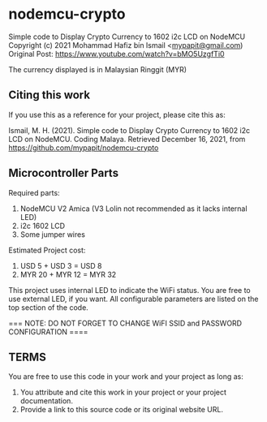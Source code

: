 # nodemcu-crypto
Simple code to Display Crypto Currency to 1602 i2c LCD on NodeMCU
Copyright (c) 2021 Mohammad Hafiz bin Ismail <mypapit@gmail.com)
Original Post: https://www.youtube.com/watch?v=bMO5UzgfTi0

The currency displayed is in Malaysian Ringgit (MYR)

## Citing this work
If you use this as a reference for your project, please cite this as: 
   
Ismail, M. H. (2021). Simple code to Display Crypto Currency to 1602 i2c LCD on NodeMCU. Coding Malaya. 
Retrieved December 16, 2021, from https://github.com/mypapit/nodemcu-crypto

  
    

## Microcontroller Parts 
Required parts:
1. NodeMCU V2 Amica (V3 Lolin not recommended as it lacks internal LED)
2. i2c 1602 LCD 
3. Some jumper wires
  
Estimated Project cost: 
1. USD 5 + USD 3 = USD 8
2. MYR 20 + MYR 12 = MYR 32
      
This project uses internal LED to indicate the WiFi status. You are free to use external LED, if you want.
All configurable parameters are listed on the top section of the code.
      
===  NOTE: DO NOT FORGET TO CHANGE WiFI SSID and PASSWORD CONFIGURATION ====
      
      
## TERMS
You are free to use this code in your work and your project as long as:
1. You attribute and cite this work in your project or your project documentation.
2. Provide a link to this source code or its original website URL.
 
